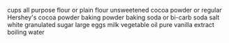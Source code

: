 cups all purpose flour or plain flour
unsweetened cocoa powder  or regular Hershey's cocoa powder
baking powder
baking soda or bi-carb soda
salt
white granulated sugar
 large eggs
 milk
 vegetable oil
pure vanilla extract 
boiling water